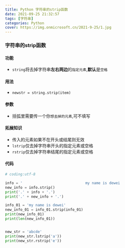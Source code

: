 ```yaml
---
title: Python 字符串的strip函数
date: 2021-09-25 21:32:57
tags: [字符串]
categories: Python
cover: https://img.onmicrosoft.cn/2021-9-25/1.jpg
---
```


### 字符串的strip函数

#### 功能

- `string`将去掉字符串**左右两边**的`指定元素`,**默认**是`空格`

#### 用法

- `newstr = string.strip(item)`

#### 参数

- 括弧里需要传一个你`想去掉的元素`,可不填写

#### 拓展知识

- 传入的元素如果不在开头或结尾则无效
- `lstrip`仅去掉字符串开头的指定元素或空格
- `rstrip`仅去掉字符串结尾的指定元素或空格

#### 代码

```python
# coding:utf-8

info = '                             my name is dewei                      '
new_info = info.strip()
print('.' + info + '.')
print('.' + new_info + '.')

info_01 = 'my name is dewei'
new_info_01 = info_01.strip(info_01)
print(new_info_01)
print(len(new_info_01))


new_str = 'abcde'
print(new_str.lstrip('a'))
print(new_str.rstrip('e'))

```

